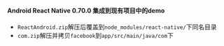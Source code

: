 #### Android React Native 0.70.0 集成到现有项目中的demo

- `ReactAndroid.zip`解压后覆盖到`node_modules/react-native/`下同名目录
- `com.zip`解压并拷贝`facebook`到`app/src/main/java/com`下

